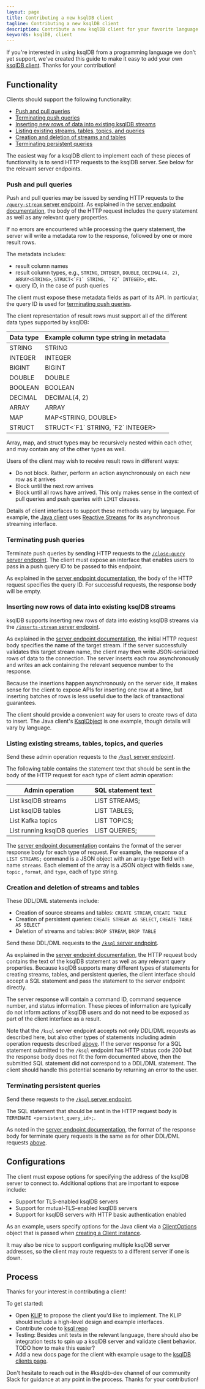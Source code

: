 ```yaml
---
layout: page
title: Contributing a new ksqlDB client
tagline: Contributing a new ksqlDB client
description: Contribute a new ksqlDB client for your favorite language.
keywords: ksqlDB, client
---
```


If you're interested in using ksqlDB from a programming language we don't yet support, we've created
this guide to make it easy to add your own [ksqlDB client](index.md). Thanks for your contribution!

Functionality
-------------

Clients should support the following functionality:
- [Push and pull queries](#push-and-pull-queries)
- [Terminating push queries](#terminating-push-queries)
- [Inserting new rows of data into existing ksqlDB streams](#inserting-new-rows-of-data-into-existing-ksqldb-streams)
- [Listing existing streams, tables, topics, and queries](#listing-existing-streams-tables-topics-and-queries)
- [Creation and deletion of streams and tables](#creation-and-deletion-of-streams-and-tables)
- [Terminating persistent queries](#terminating-persistent-queries)

The easiest way for a ksqlDB client to implement each of these pieces of functionality is to send HTTP
requests to the ksqlDB server. See below for the relevant server endpoints.

### Push and pull queries ###

Push and pull queries may be issued by sending HTTP requests to the [`/query-stream` server endpoint](../../developer-guide/ksqldb-rest-api/streaming-endpoint.md#executing-pull-or-push-queries).
As explained in the [server endpoint documentation](../../developer-guide/ksqldb-rest-api/streaming-endpoint.md#executing-pull-or-push-queries),
the body of the HTTP request includes the query statement as well as any relevant query properties.

If no errors are encountered while processing the query statement, the server will write a
metadata row to the response, followed by one or more result rows.

The metadata includes:
- result column names
- result column types, e.g., `STRING`, `INTEGER`, `DOUBLE`, `DECIMAL(4, 2)`, `ARRAY<STRING>`, ``STRUCT<`F1` STRING, `F2` INTEGER>``, etc.
- query ID, in the case of push queries

The client must expose these metadata fields as part of its API. In particular, the query ID is used for
[terminating push queries](#terminating-push-queries).

The client representation of result rows must support all of the different data types supported by ksqlDB:

| Data type | Example column type string in metadata |
|-----------|----------------------------------------|
| STRING    | STRING                                 |
| INTEGER   | INTEGER                                |
| BIGINT    | BIGINT                                 |
| DOUBLE    | DOUBLE                                 |
| BOOLEAN   | BOOLEAN                                |
| DECIMAL   | DECIMAL(4, 2)                          |
| ARRAY     | ARRAY<INTEGER>                         |
| MAP       | MAP<STRING, DOUBLE>                    |
| STRUCT    | STRUCT<\`F1\` STRING, \`F2\` INTEGER>  |

Array, map, and struct types may be recursively nested within each other, and may contain any of the other types as well.

Users of the client may wish to receive result rows in different ways:
- Do not block. Rather, perform an action asynchronously on each new row as it arrives
- Block until the next row arrives
- Block until all rows have arrived. This only makes sense in the context of pull queries and push queries with `LIMIT` clauses. 

Details of client interfaces to support these methods vary by language. For example, the [Java client](java-client.md)
uses [Reactive Streams](http://www.reactive-streams.org/) for its asynchronous streaming interface. 

### Terminating push queries ###

Terminate push queries by sending HTTP requests to the [`/close-query` server endpoint](../../developer-guide/ksqldb-rest-api/streaming-endpoint.md#terminating-queries).
The client must expose an interface that enables users to pass in a push query ID to be passed to this endpoint.

As explained in the [server endpoint documentation](../../developer-guide/ksqldb-rest-api/streaming-endpoint.md#terminating-queries),
the body of the HTTP request specifies the query ID. For successful requests, the response body will be empty.

### Inserting new rows of data into existing ksqlDB streams ###

ksqlDB supports inserting new rows of data into existing ksqlDB streams via the [`/inserts-stream` server endpoint](../../developer-guide/ksqldb-rest-api/streaming-endpoint.md#inserting-rows-into-an-existing-stream).

As explained in the [server endpoint documentation](../../developer-guide/ksqldb-rest-api/streaming-endpoint.md#inserting-rows-into-an-existing-stream),
the initial HTTP request body specifies the name of the target stream. If the server successfully
validates this target stream name, the client may then write JSON-serialized rows of data to the
connection. The server inserts each row asynchronously and writes an ack containing the relevant
sequence number to the response.

Because the insertions happen asynchronously on the server side, it makes sense for the client to expose APIs
for inserting one row at a time, but inserting batches of rows is less useful due to the lack of transactional guarantees.

The client should provide a convenient way for users to create rows of data to insert.
The Java client's [KsqlObject](api/io/confluent/ksql/api/client/KsqlObject.html) is one example,
though details will vary by language.

### Listing existing streams, tables, topics, and queries ###

Send these admin operation requests to the [`/ksql` server endpoint](../ksqldb-rest-api/ksql-endpoint.md).

The following table contains the statement text that should be sent in the body of the HTTP request
for each type of client admin operation:

| Admin operation             | SQL statement text |
|-----------------------------|--------------------|
| List ksqlDB streams         | LIST STREAMS;      |
| List ksqlDB tables          | LIST TABLES;       |
| List Kafka topics           | LIST TOPICS;       |
| List running ksqlDB queries | LIST QUERIES;      |

The [server endpoint documentation](../ksqldb-rest-api/ksql-endpoint.md)
contains the format of the server response body for each type of request. For example, the response of
a `LIST STREAMS;` command is a JSON object with an array-type field with name `streams`. Each element
of the array is a JSON object with fields `name`, `topic` , `format`, and `type`, each of type string.

### Creation and deletion of streams and tables ###

These DDL/DML statements include:
- Creation of source streams and tables: `CREATE STREAM`, `CREATE TABLE`
- Creation of persistent queries: `CREATE STREAM AS SELECT`, `CREATE TABLE AS SELECT`
- Deletion of streams and tables: `DROP STREAM`, `DROP TABLE`

Send these DDL/DML requests to the [`/ksql` server endpoint](../ksqldb-rest-api/ksql-endpoint.md).

As explained in the [server endpoint documentation](../ksqldb-rest-api/ksql-endpoint.md),
the HTTP request body contains the text of the ksqlDB statement as well as any relevant
query properties. Because ksqlDB supports many different types of statements for creating streams,
tables, and persistent queries, the client interface should accept a SQL statement and pass the statement
to the server endpoint directly.

The server response will contain a command ID, command sequence number, and status information.
These pieces of information are typically do not inform actions of ksqlDB users and do not need to be
exposed as part of the client interface as a result.

Note that the `/ksql` server endpoint accepts not only DDL/DML requests as described here, but also
other types of statements including admin operation requests described [above](#listing-existing-streams-tables-topics-and-queries).
If the server response for a SQL statement submitted to the `/ksql` endpoint has HTTP status code 200
but the response body does not fit the form documented above, then the submitted SQL statement did
not correspond to a DDL/DML statement. The client should handle this potential scenario by returning
an error to the user.

### Terminating persistent queries ###

Send these requests to the [`/ksql` server endpoint](../ksqldb-rest-api/ksql-endpoint.md).

The SQL statement that should be sent in the HTTP request body is `TERMINATE <persistent_query_id>;`.

As noted in the [server endpoint documentation](../ksqldb-rest-api/ksql-endpoint.md),
the format of the response body for terminate query requests is the same as for other DDL/DML requests
[above](#creation-and-deletion-of-streams-and-tables).

Configurations
--------------

The client must expose options for specifying the address of the ksqlDB server to connect to.
Additional options that are important to expose include:
- Support for TLS-enabled ksqlDB servers
- Support for mutual-TLS-enabled ksqlDB servers
- Support for ksqlDB servers with HTTP basic authentication enabled

As an example, users specify options for the Java client via a [ClientOptions](api/io/confluent/ksql/api/client/ClientOptions.html)
object that is passed when [creating a Client instance](api/io/confluent/ksql/api/client/Client.html#create(io.confluent.ksql.api.client.ClientOptions)).

It may also be nice to support configuring multiple ksqlDB server addresses, so the client may route requests
to a different server if one is down.


Process
-------

Thanks for your interest in contributing a client!

To get started:
- Open [KLIP](../../../design-proposals/README.md) to propose the client you'd like to implement. The KLIP should include a high-level design and example interfaces.
- Contribute code to [ksql repo](https://github.com/confluentinc/ksql)
- Testing: Besides unit tests in the relevant language, there should also be integration tests to spin up a ksqlDB server and validate client behavior. TODO how to make this easier?
- Add a new docs page for the client with example usage to the [ksqlDB clients page](index.md).

Don't hesitate to reach out in the #ksqldb-dev channel of our community Slack for guidance at any
point in the process. Thanks for your contribution!
